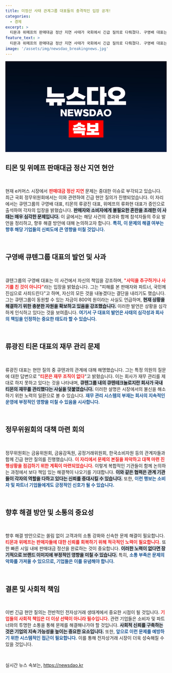 ```yaml
---
title: 미정산 사태 관계그룹 대표들의 충격적인 입장 공개!
categories:
  - 경제
excerpt: >
  티몬과 위메프의 판매대금 정산 지연 사태가 국회에서 긴급 질의로 다뤄졌다. 구영배 대표는 800억 원의 자금으로 피해자에게 진심으로 사죄하며 책임을 다하겠다고 약속했다. 이 사건의 속사정이 드러날까? 클릭해 더 알아보세요!
feature_text: >
  티몬과 위메프의 판매대금 정산 지연 사태가 국회에서 긴급 질의로 다뤄졌다. 구영배 대표는 800억 원의 자금으로 피해자에게 진심으로 사죄하며 책임을 다하겠다고 약속했다. 이 사건의 속사정이 드러날까? 클릭해 더 알아보세요!
image: '/assets/img/newsdao_breakingnews.jpg'
---
```


<p><img src="/assets/img/newsdao_breakingnews.jpg" alt="ranknews 속보" /></p>

<h2 data-ke-size="size26">티몬 및 위메프 판매대금 정산 지연 현안</h2>

<p data-ke-size="size16">&nbsp;</p>

<p>현재 e커머스 시장에서 <b><span style="color: #ee2323;">판매대금 정산 지연</span></b> 문제는 중대한 이슈로 부각되고 있습니다. 최근 국회 정무위원회에서는 이와 관련하여 긴급 현안 질의가 진행되었습니다. 이 자리에서는 큐텐그룹의 구영배 대표, 티몬의 류광진 대표, 위메프의 류화현 대표가 증인으로 출석하여 각자의 입장을 밝혔습니다. <b><span style="background-color: #21538527;">판매자와 소비자에게 불필요한 혼란을 초래한 이 사태는 매우 심각한 문제입니다.</span></b> 이 글에서는 해당 사건의 경과와 함께 참석자들의 주요 발언을 정리하고, 향후 해결 방안에 대해 논의하고자 합니다. <b><span style="color: #1a5490;">특히, 이 문제의 해결 여부는 향후 해당 기업들의 신뢰도에 큰 영향을 미칠 것입니다.</span></b></p>

<p data-ke-size="size16">&nbsp;</p>

<h2 data-ke-size="size26">구영배 큐텐그룹 대표의 발언 및 사과</h2>

<p data-ke-size="size16">&nbsp;</p>

<p>큐텐그룹의 구영배 대표는 이 사건에서 자신의 책임을 강조하며, <b><span style="color: #ee2323;">"사익을 추구하거나 사기를 친 것이 아니다"</span></b>라는 입장을 밝혔습니다. 그는 "피해를 본 판매자와 파트너, 국민께 진심으로 사죄드린다"고 하며, 자신의 모든 것을 내놓겠다는 결단을 내리기도 했습니다. 그는 큐텐그룹이 동원할 수 있는 자금이 800억 원이라는 사실도 언급하며, <b><span style="background-color: #21538527;">현재 상황을 해결하기 위한 충분한 자원을 확보하고 있음을 강조했습니다.</span></b> 이러한 발언은 상황을 심각하게 인식하고 있다는 것을 보여줍니다. <b><span style="color: #1a5490;">여기서 구 대표의 발언은 사태의 심각성과 회사의 책임을 인정하는 중요한 태도라 할 수 있습니다.</span></b></p>

<p data-ke-size="size16">&nbsp;</p>

<h2 data-ke-size="size26">류광진 티몬 대표의 재무 관리 문제</h2>

<p data-ke-size="size16">&nbsp;</p>

<p>류광진 대표는 현안 질의 중 큐텐과의 관계에 대해 해명했습니다. 그는 특정 의원의 질문에 대한 답변으로 "<b><span style="color: #ee2323;">티몬은 재무 조직이 없다</span></b>"고 밝혔습니다. 이는 회사가 재무 관리를 제대로 하지 못하고 있다는 것을 나타내며, <b><span style="background-color: #21538527;">큐텐그룹 내의 큐텐테크놀로지란 회사가 국내 티몬의 재무를 관리했다는 사실을 덧붙였습니다.</span></b> 이러한 설명은 시장에서의 불신을 해소하기 위한 노력의 일환으로 볼 수 있습니다. <b><span style="color: #1a5490;">재무 관리 시스템의 부재는 회사의 지속적인 운영에 부정적인 영향을 미칠 수 있음을 시사합니다.</span></b></p>

<p data-ke-size="size16">&nbsp;</p>

<h2 data-ke-size="size26">정무위원회의 대책 마련 회의</h2>

<p data-ke-size="size16">&nbsp;</p>

<p>정무위원회는 금융위원회, 금융감독원, 공정거래위원회, 한국소비자원 등의 관계자들과 함께 긴급 현안 질의를 진행했습니다. <b><span style="color: #ee2323;">이 자리에서 문제의 본질을 파악하고 대책 마련 진행상황을 점검하기 위한 계획이 마련되었습니다.</span></b> 이렇게 복합적인 기관들이 함께 논의하는 과정에서 보다 책임 있는 해결책이 나오기를 기대합니다. <b><span style="background-color: #21538527;">이와 같은 협력은 관계 기관들이 각자의 역할을 다하고 있다는 신뢰를 증대시킬 수 있습니다.</span></b> 또한, <b><span style="color: #1a5490;">이런 행보는 소비자 및 파트너 기업들에게도 긍정적인 신호가 될 수 있습니다.</span></b></p>

<p data-ke-size="size16">&nbsp;</p>

<h2 data-ke-size="size26">향후 해결 방안 및 소통의 중요성</h2>

<p data-ke-size="size16">&nbsp;</p>

<p>향후 해결 방안으로는 쏠림 없이 고객과의 소통 강화와 신속한 문제 해결이 필요합니다. <b><span style="color: #ee2323;">티몬과 위메프는 판매자들에 대한 신뢰를 회복하기 위해 적극적인 노력이 필요합니다.</span></b> 또한 빠른 시일 내에 판매대금 정산을 완료하는 것이 중요합니다. <b><span style="background-color: #21538527;">이러한 노력이 없다면 장기적으로 브랜드 이미지에 부정적인 영향을 미칠 수 있습니다.</span></b> 특히, <b><span style="color: #1a5490;">소통 부족은 문제의 악화를 가져올 수 있으므로, 기업들은 이를 유념해야 합니다.</span></b></p>

<p data-ke-size="size16">&nbsp;</p>

<h2 data-ke-size="size26">결론 및 사회적 책임</h2>

<p data-ke-size="size16">&nbsp;</p>

<p>이번 긴급 현안 질의는 전반적인 전자상거래 생태계에서 중요한 시점이 될 것입니다. <b><span style="color: #ee2323;">기업들의 사회적 책임은 더 이상 선택이 아니라 필수입니다.</span></b> 관련 기업들은 소비자 및 파트너와의 투명한 소통을 통해 문제를 해결해나가야 할 것입니다. <b><span style="background-color: #21538527;">사회적 신뢰를 구축하는 것은 기업의 지속 가능성을 높이는 중요한 요소입니다.</span></b> 또한, <b><span style="color: #1a5490;">앞으로 이런 문제를 예방하기 위한 시스템적인 접근이 필요합니다.</span></b> 이를 통해 전자상거래 시장이 더욱 성숙해질 수 있을 것입니다.</p>

<p data-ke-size="size16">&nbsp;</p>
실시간 뉴스 속보는, <a href="https://newsdao.kr" rel="dofollow">https://newsdao.kr</a>



